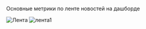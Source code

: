 Основные метрики по ленте новостей на дашборде


![Лента](https://user-images.githubusercontent.com/123862701/215586854-1e2617b2-fdeb-481e-882f-ceae47f73e7d.png)
![лента1](https://user-images.githubusercontent.com/123862701/215586860-26080fab-6275-4cea-aa09-ee1586cd8345.png)
